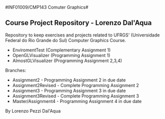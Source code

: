 #INF01009/CMP143 Comuter Graphics#
## Course Project Repository - Lorenzo Dal'Aqua ##

Repository to keep exercises and projects related to UFRGS' (Universidade Federal
do Rio Grande do Sul) Computer Graphics Course.

* EnviromentTest (Complementary Assignment 1)
* OpenGLVisualizer (Programming Assignment 1)
* AlmostGLVisualizer (Programming Assignment 2,3,4)

Branches:
* Assignment2 - Programming Assignment 2 in due date
* Assignment2Revised - Complete Programming Assignment 2
* Assignment3 - Programming Assignment 3 in due date
* Assignment3Revised - Complete Programming Assignment 3
* Master/Assignment4 - Programming Assignment 4 in due date


By Lorenzo Pezzi Dal'Aqua
